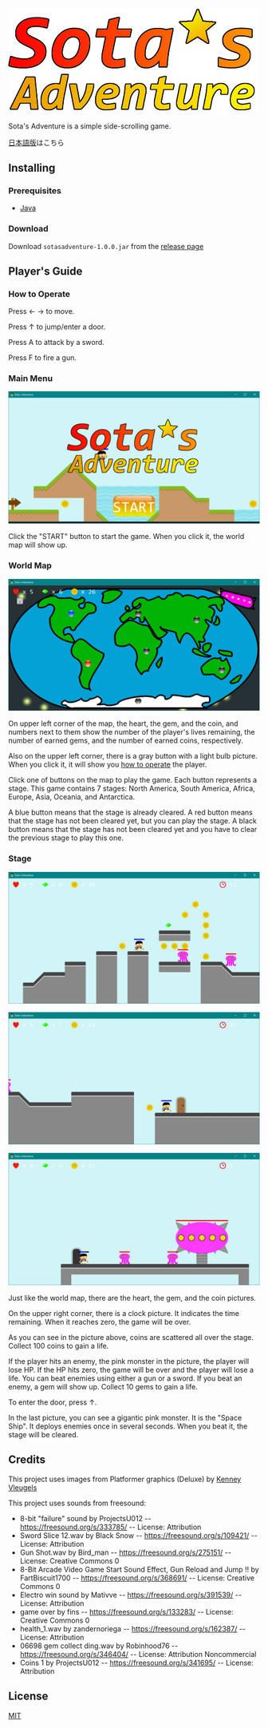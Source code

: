 ![Sota's Adventure](https://raw.githubusercontent.com/sotanishy/sotasadventure/master/resources/images/logo.png)

Sota's Adventure is a simple side-scrolling game.

[日本語版](README.ja.md)はこちら

## Installing

### Prerequisites

* [Java](https://java.com/en/download/)


### Download

Download `sotasadventure-1.0.0.jar` from the [release page](https://github.com/sotanishy/sotasadventure/releases/latest)

## Player's Guide

### <a name="howtooperate"></a>How to Operate

Press &#x2190; &#x2192; to move.

Press &#x2191; to jump/enter a door.

Press A to attack by a sword.

Press F to fire a gun.

### Main Menu

![Main menu image](https://raw.githubusercontent.com/sotanishy/sotasadventure/master/resources/example/mainmenu.png)

Click the "START" button to start the game. When you click it, the world map will show up.

### World Map

![World map image](https://raw.githubusercontent.com/sotanishy/sotasadventure/master/resources/example/worldmap.png)

On upper left corner of the map, the heart, the gem, and the coin, and numbers next to them show the number of the player's lives remaining, the number of earned gems, and the number of earned coins, respectively.

Also on the upper left corner, there is a gray button with a light bulb picture. When you click it, it will show you [how to operate](#howtooperate) the player.

Click one of buttons on the map to play the game. Each button represents a stage. This game contains 7 stages: North America, South America, Africa, Europe, Asia, Oceania, and Antarctica.

A blue button means that the stage is already cleared. A red button means that the stage has not been cleared yet, but you can play the stage. A black button means that the stage has not been cleared yet and you have to clear the previous stage to play this one.

### Stage

![Stage image](https://raw.githubusercontent.com/sotanishy/sotasadventure/master/resources/example/stage1.png)

![Stage image](https://raw.githubusercontent.com/sotanishy/sotasadventure/master/resources/example/stage2.png)

![Stage image](https://raw.githubusercontent.com/sotanishy/sotasadventure/master/resources/example/stage3.png)

Just like the world map, there are the heart, the gem, and the coin pictures.

On the upper right corner, there is a clock picture. It indicates the time remaining. When it reaches zero, the game will be over.

As you can see in the picture above, coins are scattered all over the stage. Collect 100 coins to gain a life.

If the player hits an enemy, the pink monster in the picture, the player will lose HP. If the HP hits zero, the game will be over and the player will lose a life. You can beat enemies using either a gun or a sword. If you beat an enemy, a gem will show up. Collect 10 gems to gain a life.

To enter the door, press &#x2191;.

In the last picture, you can see a gigantic pink monster. It is the "Space Ship". It deploys enemies once in several seconds. When you beat it, the stage will be cleared.

## Credits

This project uses images from Platformer graphics (Deluxe) by [Kenney Vleugels](https://kenney.nl)

This project uses sounds from freesound:

* 8-bit "failure" sound by ProjectsU012 -- https://freesound.org/s/333785/ -- License: Attribution
* Sword Slice 12.wav by Black Snow -- https://freesound.org/s/109421/ -- License: Attribution
* Gun Shot.wav by Bird_man -- https://freesound.org/s/275151/ -- License: Creative Commons 0
* 8-Bit Arcade Video Game Start Sound Effect, Gun Reload and Jump !! by FartBiscuit1700 -- https://freesound.org/s/368691/ -- License: Creative Commons 0
* Electro win sound by Mativve -- https://freesound.org/s/391539/ -- License: Attribution
* game over by fins -- https://freesound.org/s/133283/ -- License: Creative Commons 0
* health_1.wav by zandernoriega -- https://freesound.org/s/162387/ -- License: Attribution
* 06698 gem collect ding.wav by Robinhood76 -- https://freesound.org/s/346404/ -- License: Attribution Noncommercial
* Coins 1 by ProjectsU012 -- https://freesound.org/s/341695/ -- License: Attribution

## License
[MIT](LICENSE.md)

